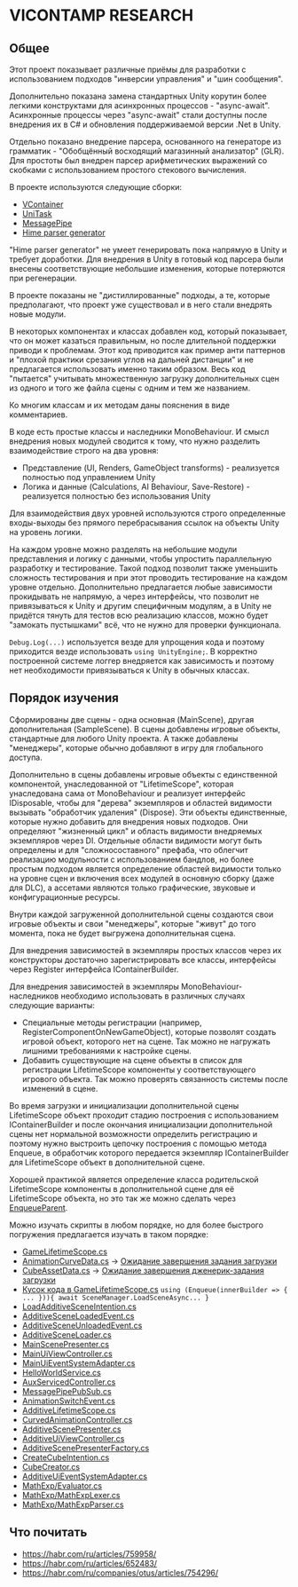 # VICONTAMP RESEARCH

## Общее

Этот проект показывает различные приёмы для разработки с использованием подходов "инверсии управления" и "шин сообщения".

Дополнительно показана замена стандартных Unity корутин более легкими конструктами для асинхронных процессов - "async-await".
Асинхронные процессы через "async-await" стали доступны после внедрения их в C# и обновления поддерживаемой версии .Net в Unity.

Отдельно показано внедрение парсера, основанного на генераторе из грамматик - "Обобщённый восходящий магазинный анализатор" (GLR).
Для простоты был внедрен парсер арифметических выражений со скобками с использованием простого стекового вычисления.

В проекте используются следующие сборки:

* [VContainer](https://vcontainer.hadashikick.jp)
* [UniTask](https://github.com/Cysharp/UniTask)
* [MessagePipe](https://github.com/Cysharp/MessagePipe#unity)
* [Hime parser generator](https://cenotelie.fr/projects/hime)

"Hime parser generator" не умеет генерировать пока напрямую в Unity и требует доработки.
Для внедрения в Unity в готовый код парсера были внесены соответствующие небольшие изменения, которые потеряются при регенерации.

В проекте показаны не "дистиллированные" подходы, а те, которые предполагают, что проект уже существовал и в него стали внедрять новые модули.

В некоторых компонентах и классах добавлен код, который показывает, что он может казаться правильным, но после длительной поддержки приводи к проблемам.
Этот код приводится как пример анти паттернов и "плохой практики срезания углов на дальней дистанции" и не предлагается использовать именно таким образом.
Весь код "пытается" учитывать множественную загрузку дополнительных сцен из одного и того же файла сцены с одним и тем же названием.

Ко многим классам и их методам даны пояснения в виде комментариев.

В коде есть простые классы и наследники MonoBehaviour. И смысл внедрения новых модулей сводится к тому, что нужно разделить взаимодействие строго на два уровня:

* Представление (UI, Renders, GameObject transforms) - реализуется полностью под управлением Unity
* Логика и данные (Calculations, AI Behaviour, Save-Restore) - реализуется полностью без использования Unity

Для взаимодействия двух уровней используются строго определенные входы-выходы без прямого перебрасывания ссылок на объекты Unity на уровень логики.

На каждом уровне можно разделять на небольшие модули представления и логику с данными, чтобы упростить параллельную разработку и тестирование.
Такой подход позволит также уменьшить сложность тестирования и при этот проводить тестирование на каждом уровне отдельно.
Дополнительно предлагается любые зависимости прокидывать не напрямую, а через интерфейсы, что позволит не привязываться к Unity и другим специфичным модулям,
а в Unity не придётся тянуть для тестов всю реализацию классов, можно будет "замокать пустышками" всё, что не нужно для проверки функционала.

`Debug.Log(...)` используется везде для упрощения кода и поэтому приходится везде использовать `using UnityEngine;`.
В корректно построенной системе логгер внедряется как зависимость и поэтому нет необходимости привязываться к Unity в обычных классах.

## Порядок изучения

Сформированы две сцены - одна основная (MainScene), другая дополнительная (SampleScene).
В сцены добавлены игровые объекты, стандартные для любого Unity проекта. А также добавлены "менеджеры", которые обычно добавляют в игру для глобального доступа.

Дополнительно в сцены добавлены игровые объекты с единственной компонентой, унаследованной от "LifetimeScope", которая унаследована сама от MonoBehaviour и реализует интерфейс IDisposable, чтобы для "дерева" экземпляров и областей видимости вызывать "обработчик удаления" (Dispose).
Эти объекты единственные, которые нужно добавить для внедрения новых подходов. Они определяют "жизненный цикл" и область видимости внедряемых экземпляров через DI.
Отдельные области видимости могут быть определены и для "сложносоставного" префаба, что облегчит реализацию модульности с использованием бандлов,
но более простым подходом является определение областей видимости только на уровне сцен и включения всех модулей в основную сборку (даже для DLC),
а ассетами являются только графические, звуковые и конфигурационные ресурсы.

Внутри каждой загруженной дополнительной сцены создаются свои игровые объекты и свои "менеджеры", которые "живут" до того момента, пока не будет выгружена дополнительная сцена.

Для внедрения зависимостей в экземпляры простых классов через их конструкторы достаточно зарегистрировать все классы, интерфейсы через Register интерфейса IContainerBuilder.

Для внедрения зависимостей в экземпляры MonoBehaviour-наследников необходимо использовать в различных случаях следующие варианты:

* Специальные методы регистрации (например, RegisterComponentOnNewGameObject), которые позволят создать игровой объект, которого нет на сцене. Так можно не нагружать лишними требованиями к настройке сцены.
* Добавить существующие на сцене объекты в список для регистрации LifetimeScope компоненты у соответствующего игрового объекта. Так можно проверять связанность системы после изменений в сцене.

Во время загрузки и инициализации дополнительной сцены LifetimeScope объект проходит стадию построения с использованием IContainerBuilder
и после окончания инициализации дополнительной сцены нет нормальной возможности определить регистрацию и поэтому нужно выстроить цепочку построения с помощью метода Enqueue,
в обработчик которого передается экземпляр IContainerBuilder для LifetimeScope объект в дополнительной сцене.

Хорошей практикой является определение класса родительской LifetimeScope компоненты в дополнительной сцене для её LifetimeScope объекта,
но это так же можно сделать через [EnqueueParent](https://vcontainer.hadashikick.jp/scoping/generate-child-via-scene).

Можно изучать скрипты в любом порядке, но для более быстрого погружения предлагается изучать в таком порядке:

* [GameLifetimeScope.cs](Assets/Scripts/GameLifetimeScope.cs)
* [AnimationCurveData.cs](Assets/Scripts/AnimationCurveData.cs) -> [Ожидание завершения задания загрузки](Assets/Scripts/GameLifetimeScope.cs#L90)
* [CubeAssetData.cs](CubeAssetData.cs) -> [Ожидание завершения дженерик-задания загрузки](Assets/Scripts/GameLifetimeScope.cs#L91)
* [Кусок кода в GameLifetimeScope.cs](Assets/Scripts/GameLifetimeScope.cs#L94) `using (Enqueue(innerBuilder => { ... })){ await SceneManager.LoadSceneAsync... }`
* [LoadAdditiveSceneIntention.cs](Assets/Scripts/LoadAdditiveSceneIntention.cs)
* [AdditiveSceneLoadedEvent.cs](Assets/Scripts/AdditiveSceneLoadedEvent.cs)
* [AdditiveSceneUnloadedEvent.cs](Assets/Scripts/AdditiveSceneUnloadedEvent.cs)
* [AdditiveSceneLoader.cs](Assets/Scripts/AdditiveSceneLoader.cs)
* [MainScenePresenter.cs](Assets/Scripts/MainScenePresenter.cs)
* [MainUiViewController.cs](Assets/Scripts/MainUiViewController.cs)
* [MainUiEventSystemAdapter.cs](Assets/Scripts/MainUiEventSystemAdapter.cs)
* [HelloWorldService.cs](Assets/Scripts/HelloWorldService.cs)
* [AuxServicedController.cs](Assets/Scripts/AuxServicedController.cs)
* [MessagePipePubSub.cs](Assets/Scripts/MessagePipePubSub.cs)
* [AnimationSwitchEvent.cs](Assets/Scripts/AnimationSwitchEvent.cs)
* [AdditiveLifetimeScope.cs](Assets/Scripts/AdditiveLifetimeScope.cs)
* [CurvedAnimationController.cs](Assets/Scripts/CurvedAnimationController.cs)
* [AdditiveScenePresenter.cs](Assets/Scripts/AdditiveScenePresenter.cs)
* [AdditiveUiViewController.cs](Assets/Scripts/AdditiveUiViewController.cs)
* [AdditiveScenePresenterFactory.cs](Assets/Scripts/AdditiveScenePresenterFactory.cs)
* [CreateCubeIntention.cs](Assets/Scripts/CreateCubeIntention.cs)
* [CubeCreator.cs](Assets/Scripts/CubeCreator.cs)
* [AdditiveUiEventSystemAdapter.cs](Assets/Scripts/AdditiveUiEventSystemAdapter.cs)
* [MathExp/Evaluator.cs](Assets/Scripts/MathExp/Evaluator.cs)
* [MathExp/MathExpLexer.cs](Assets/Scripts/MathExp/MathExpLexer.cs)
* [MathExp/MathExpParser.cs](Assets/Scripts/MathExp/MathExpParser.cs)

## Что почитать

* <https://habr.com/ru/articles/759958/>
* <https://habr.com/ru/articles/652483/>
* <https://habr.com/ru/companies/otus/articles/754296/>
